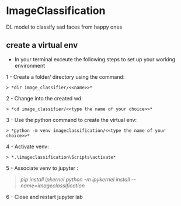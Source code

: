 # ImageClassification
DL model to classify sad faces from happy ones

## create a virtual env 

- In your terminal exceute the following steps to set up your working environment

1 - Create a folder/ directory using the command:

    > *dir image_classifier/<<name>>*

2 - Change into the created wd:
  
    > *cd image_classifier/<<type the name of your choice>>*

3 - Use the python command to create the virtual env:
  
    > *python -m venv imageclassification/<<type the name of your choice>>*
  
4 - Activate venv: 

    > *.\imageclassification\Scripts\activate*

5 - Associate venv to jupyter : 

> *pip install ipkernel* 
> *python -m ipykernel install --name=imageclassification*

6 - Close and restart jupyter lab 


